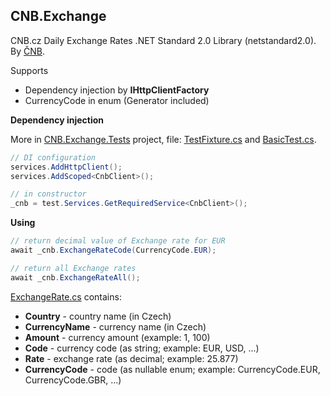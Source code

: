 ## CNB.Exchange

CNB.cz Daily Exchange Rates .NET Standard 2.0 Library (netstandard2.0). By [ČNB](https://www.cnb.cz/cs/faq/kurzy_devizoveho_trhu.html).

Supports
- Dependency injection by **IHttpClientFactory**
- CurrencyCode in enum (Generator included)

**Dependency injection**

More in [CNB.Exchange.Tests](/src/CNB.Exchange.Tests) project, file: [TestFixture.cs](/src/CNB.Exchange.Tests/TestFixture.cs) and [BasicTest.cs](/src/CNB.Exchange.Tests/BasicTest.cs).
```c#
// DI configuration
services.AddHttpClient();
services.AddScoped<CnbClient>();

// in constructor
_cnb = test.Services.GetRequiredService<CnbClient>();
```

**Using**
```c#
// return decimal value of Exchange rate for EUR
await _cnb.ExchangeRateCode(CurrencyCode.EUR);

// return all Exchange rates
await _cnb.ExchangeRateAll();
```

[ExchangeRate.cs](/src/CNB.Exchange/ExchangeRate.cs) contains:
- **Country** - country name (in Czech)
- **CurrencyName** - currency name (in Czech)
- **Amount** - currency amount (example: 1, 100)
- **Code** - currency code (as string; example: EUR, USD, ...)
- **Rate** - exchange rate (as decimal; example: 25.877)
- **CurrencyCode** - code (as nullable enum; example: CurrencyCode.EUR, CurrencyCode.GBR, ...)
